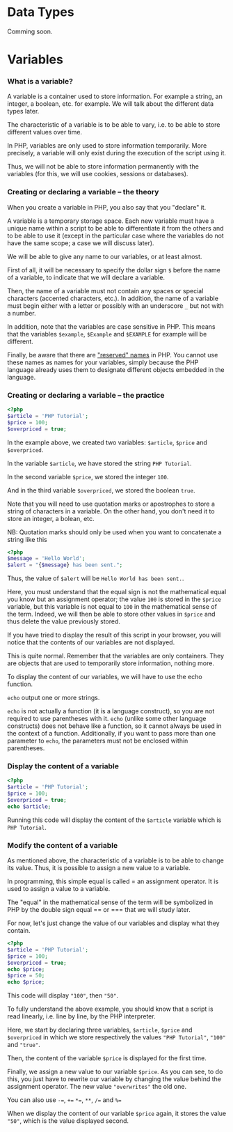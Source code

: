# Data Types

Comming soon.

# Variables

### What is a variable?

A variable is a container used to store information. For example a string, an integer, a boolean, etc. for example. We will talk about the different data types later.

The characteristic of a variable is to be able to vary, i.e. to be able to store different values over time.

In PHP, variables are only used to store information temporarily. More precisely, a variable will only exist during the execution of the script using it.

Thus, we will not be able to store information permanently with the variables (for this, we will use cookies, sessions or databases).

### Creating or declaring a variable – the theory

When you create a variable in PHP, you also say that you "declare" it.

A variable is a temporary storage space. Each new variable must have a unique name within a script to be able to differentiate it from the others and to be able to use it (except in the particular case where the variables do not have the same scope; a case we will discuss later).

We will be able to give any name to our variables, or at least almost.

First of all, it will be necessary to specify the dollar sign `$` before the name of a variable, to indicate that we will declare a variable.

Then, the name of a variable must not contain any spaces or special characters (accented characters, etc.). In addition, the name of a variable must begin either with a letter or possibly with an underscore `_` but not with a number.

In addition, note that the variables are case sensitive in PHP. This means that the variables `$example`, `$Example` and `$EXAMPLE` for example will be different.

Finally, be aware that there are ["reserved" names](https://secure.php.net/manual/en/reserved.keywords.php) in PHP. You cannot use these names as names for your variables, simply because the PHP language already uses them to designate different objects embedded in the language.

### Creating or declaring a variable – the practice

```php
<?php
$article = 'PHP Tutorial';
$price = 100;
$overpriced = true;
```

In the example above, we created two variables: `$article`, `$price` and `$overpriced`.

In the variable `$article`, we have stored the string `PHP Tutorial`.

In the second variable `$price`, we stored the integer `100`.

And in the third variable `$overpriced`, we stored the boolean `true`.

Note that you will need to use quotation marks or apostrophes to store a string of characters in a variable. On the other hand, you don't need it to store an integer, a bolean, etc.

NB: Quotation marks should only be used when you want to concatenate a string like this

```php
<?php
$message = 'Hello World';
$alert = "{$message} has been sent.";
```

Thus, the value of `$alert` will be `Hello World has been sent.`.

Here, you must understand that the equal sign is not the mathematical equal you know but an assignment operator; the value `100` is stored in the `$price` variable, but this variable is not equal to `100` in the mathematical sense of the term. Indeed, we will then be able to store other values in `$price` and thus delete the value previously stored.

If you have tried to display the result of this script in your browser, you will notice that the contents of our variables are not displayed.

This is quite normal. Remember that the variables are only containers. They are objects that are used to temporarily store information, nothing more.

To display the content of our variables, we will have to use the echo function.

`echo` output one or more strings.

`echo` is not actually a function (it is a language construct), so you are not required to use parentheses with it. `echo` (unlike some other language constructs) does not behave like a function, so it cannot always be used in the context of a function. Additionally, if you want to pass more than one parameter to `echo`, the parameters must not be enclosed within parentheses. 

### Display the content of a variable

```php
<?php
$article = 'PHP Tutorial';
$price = 100;
$overpriced = true;
echo $article;
```

Running this code will display the content of the `$article` variable which is `PHP Tutorial`.

### Modify the content of a variable

As mentioned above, the characteristic of a variable is to be able to change its value. Thus, it is possible to assign a new value to a variable.

In programming, this simple equal is called = an assignment operator. It is used to assign a value to a variable.

The "equal" in the mathematical sense of the term will be symbolized in PHP by the double sign equal == or === that we will study later.

For now, let's just change the value of our variables and display what they contain.

```php
<?php
$article = 'PHP Tutorial';
$price = 100;
$overpriced = true;
echo $price;
$price = 50;
echo $price;
```

This code will display `"100"`, then `"50"`.

To fully understand the above example, you should know that a script is read linearly, i.e. line by line, by the PHP interpreter.

Here, we start by declaring three variables, `$article`, `$price` and `$overpriced` in which we store respectively the values `"PHP Tutorial"`, `"100"` and `"true"`.

Then, the content of the variable `$price` is displayed for the first time.

Finally, we assign a new value to our variable `$price`. As you can see, to do this, you just have to rewrite our variable by changing the value behind the assignment operator. The new value `"overwrites"` the old one.

You can also use `-=`, `+=` `*=`, `**`, `/=` and `%=`

When we display the content of our variable `$price` again, it stores the value `"50"`, which is the value displayed second.
